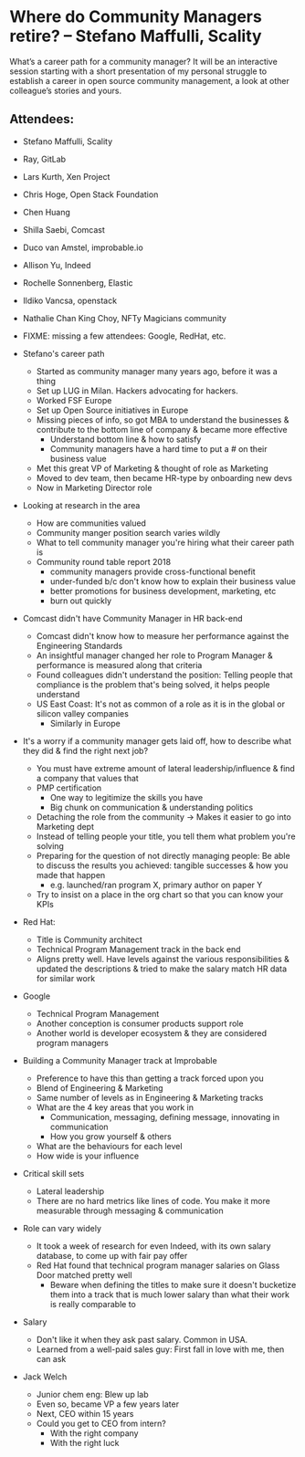 # Where do Community Managers retire? – Stefano Maffulli, Scality

What’s a career path for a community manager? It will be an interactive session starting with a short presentation of my personal struggle to establish a career in open source community management, a look at other colleague’s stories and yours.

## Attendees:
* Stefano Maffulli, Scality
* Ray, GitLab
* Lars Kurth, Xen Project
* Chris Hoge, Open Stack Foundation
* Chen Huang
* Shilla Saebi, Comcast
* Duco van Amstel, improbable.io
* Allison Yu, Indeed
* Rochelle Sonnenberg, Elastic
* Ildiko Vancsa, openstack
* Nathalie Chan King Choy, NFTy Magicians community
* FIXME: missing a few attendees: Google, RedHat, etc.

* Stefano's career path
    * Started as community manager many years ago, before it was a thing
    * Set up LUG in Milan. Hackers advocating for hackers.
    * Worked FSF Europe
    * Set up Open Source initiatives in Europe
    * Missing pieces of info, so got MBA to understand the businesses & contribute to the bottom line of company & became more effective
        * Understand bottom line & how to satisfy
        * Community managers have a hard time to put a # on their business value
    * Met this great VP of Marketing & thought of role as Marketing
    * Moved to dev team, then became HR-type by onboarding new devs 
    * Now in Marketing Director role

* Looking at research in the area
    * How are communities valued
    * Community manger position search varies wildly
    * What to tell community manager you're hiring what their career path is
    * Community round table report 2018
        * community managers provide cross-functional benefit
        * under-funded b/c don't know how to explain their business value
        * better promotions for business development, marketing, etc
        * burn out quickly

* Comcast didn't have Community Manager in HR back-end
    * Comcast didn't know how to measure her performance against the Engineering Standards
    * An insightful manager changed her role to Program Manager & performance is measured along that criteria
    * Found colleagues didn't understand the position: Telling people that compliance is the problem that's being solved, it helps people understand
    * US East Coast: It's not as common of a role as it is in the global or silicon valley companies
        * Similarly in Europe

* It's a worry if a community manager gets laid off, how to describe what they did & find the right next job?
    * You must have extreme amount of lateral leadership/influence & find a company that values that
    * PMP certification
        * One way to legitimize the skills you have
        * Big chunk on communication & understanding politics
    * Detaching the role from the community -> Makes it easier to go into Marketing dept
    * Instead of telling people your title, you tell them what problem you're solving
    * Preparing for the question of not directly managing people: Be able to discuss the results you achieved: tangible successes & how you made that happen
        * e.g. launched/ran program X, primary author on paper Y
    * Try to insist on a place in the org chart so that you can know your KPIs


* Red Hat: 
    * Title is Community architect
    * Technical Program Management track in the back end
    * Aligns pretty well.  Have levels against the various responsibilities & updated the descriptions & tried to make the salary match HR data for similar work

* Google
    * Technical Program Management
    * Another conception is consumer products support role
    * Another world is developer ecosystem & they are considered program managers

* Building a Community Manager track at Improbable
    * Preference to have this than getting a track forced upon you
    * Blend of Engineering & Marketing
    * Same number of levels as in Engineering & Marketing tracks
    * What are the 4 key areas that you work in
        * Communication, messaging, defining message, innovating in communication
        * How you grow yourself & others
    * What are the behaviours for each level
    * How wide is your influence

* Critical skill sets
    * Lateral leadership
    * There are no hard metrics like lines of code. You make it more measurable through messaging & communication

* Role can vary widely
    * It took a week of research for even Indeed, with its own salary database, to come up with fair pay offer
    * Red Hat found that technical program manager salaries on Glass Door matched pretty well
        * Beware when defining the titles to make sure it doesn't bucketize them into a track that is much lower salary than what their work is really comparable to

* Salary
    * Don't like it when they ask past salary. Common in USA.
    * Learned from a well-paid sales guy: First fall in love with me, then can ask


* Jack Welch
    * Junior chem eng: Blew up lab
    * Even so, became VP a few years later
    * Next, CEO within 15 years
    * Could you get to CEO from intern?
        * With the right company
        * With the right luck



